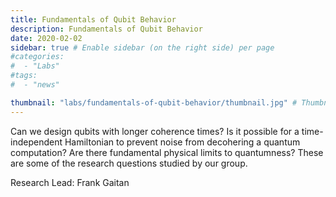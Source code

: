 ```yaml
---
title: Fundamentals of Qubit Behavior
description: Fundamentals of Qubit Behavior
date: 2020-02-02
sidebar: true # Enable sidebar (on the right side) per page
#categories:
#  - "Labs"
#tags:
#  - "news"

thumbnail: "labs/fundamentals-of-qubit-behavior/thumbnail.jpg" # Thumbnail image
---
```

Can we design qubits with longer coherence times?  Is it possible for a time-independent Hamiltonian to prevent noise from decohering a quantum computation?  Are there fundamental physical limits to quantumness?  These are some of the research questions studied by our group.

Research Lead: Frank Gaitan
